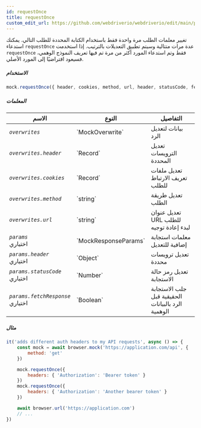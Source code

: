 ```yaml
---
id: requestOnce
title: requestOnce
custom_edit_url: https://github.com/webdriverio/webdriverio/edit/main/packages/webdriverio/src/commands/mock/requestOnce.ts
---
```


تغيير معلمات الطلب مرة واحدة فقط باستخدام الكتابة المحددة للطلب التالي. يمكنك استدعاء `requestOnce` عدة مرات متتالية وسيتم تطبيق التعديلات بالترتيب. إذا استخدمت `requestOnce` فقط وتم استدعاء المورد أكثر من مرة تم فيها تعريف النموذج الوهمي، فسيعود افتراضيًا إلى المورد الأصلي.

##### الاستخدام

```js
mock.requestOnce({ header, cookies, method, url, header, statusCode, fetchResponse })
```

##### المعلمات

<table>
  <thead>
    <tr>
      <th>الاسم</th><th>النوع</th><th>التفاصيل</th>
    </tr>
  </thead>
  <tbody>
    <tr>
      <td><code><var>overwrites</var></code></td>
      <td>`MockOverwrite`</td>
      <td>بيانات لتعديل الرد</td>
    </tr>
    <tr>
      <td><code><var>overwrites.header</var></code></td>
      <td>`Record<string, string>`</td>
      <td>تعديل الترويسات المحددة</td>
    </tr>
    <tr>
      <td><code><var>overwrites.cookies</var></code></td>
      <td>`Record<string, string>`</td>
      <td>تعديل ملفات تعريف الارتباط للطلب</td>
    </tr>
    <tr>
      <td><code><var>overwrites.method</var></code></td>
      <td>`string`</td>
      <td>تعديل طريقة الطلب</td>
    </tr>
    <tr>
      <td><code><var>overwrites.url</var></code></td>
      <td>`string`</td>
      <td>تعديل عنوان URL للطلب لبدء إعادة توجيه</td>
    </tr>
    <tr>
      <td><code><var>params</var></code><br /><span className="label labelWarning">اختياري</span></td>
      <td>`MockResponseParams`</td>
      <td>معلمات استجابة إضافية للتعديل</td>
    </tr>
    <tr>
      <td><code><var>params.header</var></code><br /><span className="label labelWarning">اختياري</span></td>
      <td>`Object`</td>
      <td>تعديل ترويسات محددة</td>
    </tr>
    <tr>
      <td><code><var>params.statusCode</var></code><br /><span className="label labelWarning">اختياري</span></td>
      <td>`Number`</td>
      <td>تعديل رمز حالة الاستجابة</td>
    </tr>
    <tr>
      <td><code><var>params.fetchResponse</var></code><br /><span className="label labelWarning">اختياري</span></td>
      <td>`Boolean`</td>
      <td>جلب الاستجابة الحقيقية قبل الرد بالبيانات الوهمية</td>
    </tr>
  </tbody>
</table>

##### مثال

```js title="respond.js"
it('adds different auth headers to my API requests', async () => {
    const mock = await browser.mock('https://application.com/api', {
        method: 'get'
    })

    mock.requestOnce({
        headers: { 'Authorization': 'Bearer token' }
    })
    mock.requestOnce({
        headers: { 'Authorization': 'Another bearer token' }
    })

    await browser.url('https://application.com')
    // ...
})
```
